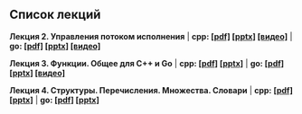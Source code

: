 ## Список лекций

**Лекция 2. Управления потоком исполнения** | **cpp: [[pdf]](./lecture_02/presentation_cpp.pdf) [[pptx]](./lecture_02/presentation_cpp.pptx) [[видео]](https://youtu.be/25bludxE-SI)** | **go: [[pdf]](./lecture_02/presentation_go.pdf) [[pptx]](./lecture_02/presentation_go.pptx) [[видео]](https://youtu.be/QVl2i6_gibE)**

**Лекция 3. Функции. Общее для С++ и Go** | **cpp: [[pdf]](./lecture_03/presentation_cpp.pdf) [[pptx]](./lecture_03/presentation_cpp.pptx)** | **go: [[pdf]](./lecture_03/presentation_go.pdf) [[pptx]](./lecture_03/presentation_go.pptx) [[видео]](https://youtu.be/nlkl_GT2CM0)**

**Лекция 4. Структуры. Перечисления. Множества. Словари** | **cpp: [[pdf]](./lecture_04/presentation_cpp.pdf) [[pptx]](./lecture_04/presentation_cpp.pptx)** | **go: [[pdf]](./lecture_04/presentation_go.pdf) [[pptx]](./lecture_04/presentation_go.pptx)**

